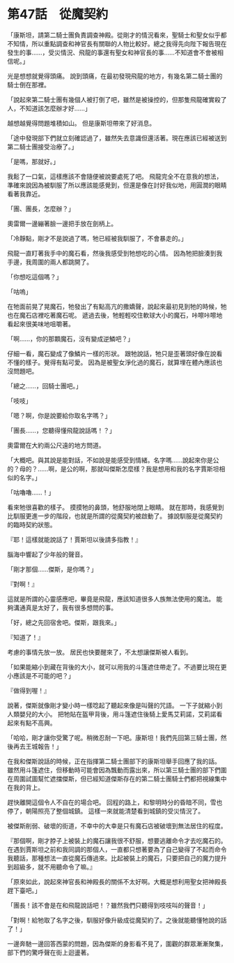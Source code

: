 # 第47話　從魔契約

「康斯坦，請第二騎士團負責調查神殿。從剛才的情況看來，聖騎士和聖女似乎都不知情，所以重點調查和神官長有關聯的人物比較好。總之我得先向陛下報告現在發生的事……，受災情況、飛龍的事還有聖女和神官長的事……不知道會不會被相信呢。」

光是想想就覺得頭痛。
說到頭痛，在最初發現飛龍的地方，有幾名第二騎士團的騎士倒在那裡。

「說起來第二騎士團有幾個人被打倒了吧，雖然是被操控的，但那隻飛龍確實殺了人，不知道該怎麼辦才好……」

越想越覺得問題堆積如山。
但是康斯坦帶來了好消息。

「途中發現部下們就立刻確認過了，雖然失去意識但還活著。現在應該已經被送到第二騎士團接受治療了。」

「是嗎，那就好。」

我鬆了一口氣，這樣應該不會隨便被說要處死了吧。
飛龍完全不在意我的想法，準確來說因為被馴服了所以應該能感覺到，但還是像在討好我似地，用圓潤的眼睛看著我靠近。

「團、團長，怎麼辦？」

奧雷爾一邊繃著臉一邊把手放在劍柄上。

「冷靜點，剛才不是說過了嗎，牠已經被我馴服了，不會暴走的。」

飛龍一直盯著我手中的魔石看，然後我感受到牠想吃的心情。
因為牠把臉湊到我手邊，我周圍的兩人都跳開了。

「你想吃這個嗎？」

「咕嗚」

在牠面前晃了晃魔石，牠發出了有點高亢的撒嬌聲，說起來最初見到牠的時候，牠也在魔石店裡吃著魔石呢。
遞過去後，牠輕輕咬住軟球大小的魔石，咔嚓咔嚓地看起來很美味地咀嚼著。

「啊……，你的那顆魔石，沒有變成逆鱗吧？」

仔細一看，魔石變成了像鱗片一樣的形狀。
跟牠說話，牠只是歪著頭好像在說看不懂的樣子。覺得有點可愛。
因為是被聖女淨化過的魔石，就算埋在體內應該也沒問題吧。

「總之……，回騎士團吧。」

「吱吱」

「嗯？啊，你是說要給你取名字嗎？」

「團長……，您聽得懂飛龍說話嗎！？」

奧雷爾在大約兩公尺遠的地方問道。

「大概吧。與其說是能對話，不如說是能感受到情緒。名字嗎……說起來你是公的？母的？……啊，是公的啊，那就叫傑斯怎麼樣？我是想用和我的名字賈斯坦相似的名字。」

「咕嚕嚕……！」

看來牠很喜歡的樣子。
摸摸牠的鼻頭，牠舒服地閉上眼睛。
就在那時，我感覺到比馴服更進一步的階段，也就是所謂的從魔契約被啟動了。
據說馴服是從魔契約的臨時契約狀態。

『耶！這樣就能說話了！賈斯坦以後請多指教！』

腦海中響起了少年般的聲音。

「剛才那個……傑斯，是你嗎？」

『對啊！』

這就是所謂的心靈感應吧，畢竟是飛龍，應該知道很多人族無法使用的魔法。
能夠溝通真是太好了，我有很多想問的事。

「好，總之先回宿舍吧。傑斯，跟我來。」

『知道了！』

考慮的事情先放一放。
居民也快要醒來了，不太想讓傑斯被人看到。

「如果能縮小到藏在背後的大小，就可以用我的斗篷遮住帶走了。不過要比現在更小應該是不可能的吧？」

『做得到喔！』

說著，傑斯就像剛才變小時一樣唸起了聽起來像是叫聲的咒語。
一下子就縮小到人類嬰兒的大小。
把牠貼在盔甲背後，用斗篷遮住後騎上愛馬艾莉諾，艾莉諾看起來有點不高興。

「哈哈，剛才讓你受驚了呢。稍微忍耐一下吧。康斯坦！我們先回第三騎士團，然後再去王城報告！」

在我和傑斯說話的時候，正在指揮第二騎士團部下的康斯坦舉手回應了我的話。
雖然用斗篷遮住，但移動時可能會因為飄動而露出來，所以第三騎士團的部下們圍在周圍試圖幫忙遮擋傑斯，但已經知道傑斯存在的第二騎士團騎士們都把視線集中在我的背上。

趕快離開這個令人不自在的場合吧。
回程的路上，和黎明時分的昏暗不同，雪也停了，朝陽照亮了整個城鎮。
這樣一來就能清楚看到城鎮的受災情況了。

被傑斯削弱、破壞的街道，不幸中的大幸是只有魔石店被破壞到無法居住的程度。

『那個啊，剛才脖子上被裝上的魔石讓我很不舒服，想要逃離命令才去吃魔石的。在遇到賈斯坦之前和我同調的那個人，一直都只想著要為了自己變得了不起而命令我聽話，那種想法一直從魔石傳過來。比起被裝上的魔石，只要把自己的魔力提升到超級多，就不用聽命令了嘛。』

「原來如此，說起來神官長和神殿長的關係不太好啊。大概是想利用聖女把神殿長趕下臺吧。」

「團長！該不會是在和飛龍說話吧！？雖然我們只聽得到吱吱叫的聲音！」

「對啊！給牠取了名字之後，馴服好像升級成從魔契約了。之後就能聽懂牠說的話了！」

一邊奔馳一邊回答西蒙的問題，因為傑斯的身影看不見了，圍觀的群眾漸漸聚集，部下們的驚呼聲在街上迴盪著。